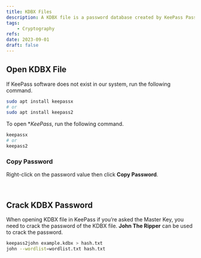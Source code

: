 ```yaml
---
title: KDBX Files
description: A KDBX file is a password database created by KeePass Password Safe.
tags:
    - Cryptography
refs:
date: 2023-09-01
draft: false
---
```


## Open KDBX File

If KeePass software does not exist in our system, run the following command.

```bash
sudo apt install keepassx
# or
sudo apt install keepass2
```

To open **KeePass*, run the following command.

```sh
keepassx
# or
keepass2
```

### Copy Password

Right-click on the password value then click **Copy Password**.

<br />

## Crack KDBX Password

When opening KDBX file in KeePass if you’re asked the Master Key, you need to crack the password of the KDBX file. **John The Ripper** can be used to crack the password.

```bash
keepass2john example.kdbx > hash.txt
john --wordlist=wordlist.txt hash.txt
```
